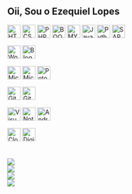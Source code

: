 ## Oii, Sou o Ezequiel Lopes

<div style="display: inline_block">
  <a href="https://www.w3schools.com/html/" target="_blank"><img align="center" alt="HTML5" height="30" src="https://img.shields.io/badge/HTML5-E34F26?style=for-the-badge&logo=html5&logoColor=white"></a>
  <a href="https://www.w3schools.com/css/" target="_blank"><img align="center" alt="CSS3" height="30" src="https://img.shields.io/badge/CSS3-1572B6?style=for-the-badge&logo=css3&logoColor=white"></a>
  <a href="https://www.w3schools.com/php/" target="_blank"><img align="center" alt="PHP" height="30" src="https://img.shields.io/badge/PHP-777BB4?style=for-the-badge&logo=php&logoColor=white"></a>
  <a href="https://www.w3schools.com/boostrap/" target="_blank"><img align="center" alt="BOOTSTRAP" height="30" src="https://img.shields.io/badge/Bootstrap-563D7C?style=for-the-badge&logo=bootstrap&logoColor=white"></a>
  <a href="https://www.w3schools.com/mysql/" target="_blank"><img align="center" alt="MYSQL" height="30" src="https://img.shields.io/badge/MySQL-00000F?style=for-the-badge&logo=mysql&logoColor=white"></a>
  <a href="https://www.w3schools.com/js/" target="_blank"><img align="center" alt="JavaScript" height="30" src="https://img.shields.io/badge/JavaScript-F7DF1E?style=for-the-badge&logo=javascript&logoColor=black"></a>
  <a href="https://www.w3schools.com/Python/" target="_blank"><img align="center" alt="Python" height="30" src="https://img.shields.io/badge/Python-3776AB?style=for-the-badge&logo=python&logoColor=white"></a>
  <a href="https://www.sap.com/" target="_blank"><img align="center" alt="SAP" height="30" src="https://img.shields.io/badge/SAP-0FAAFF?style=for-the-badge&logo=sap&logoColor=white"></a>
  <br><br>
  <a href="https://wordpress.com/" target="_blank"><img align="center" alt="Wordpress" height="30" src="https://img.shields.io/badge/Wordpress-21759B?style=for-the-badge&logo=wordpress&logoColor=white"></a>
  <a href="https://www.blogger.com/" target="_blank"><img align="center" alt="Blogger" height="30" src="https://img.shields.io/badge/Blogger-FF5722?style=for-the-badge&logo=blogger&logoColor=white"></a>
  <br><br>
  <a href="https://www.microsoft.com/pt-br/microsoft-365/excel" target="_blank"><img align="center" alt="Microsoft_Excel" height="30" src="https://img.shields.io/badge/Microsoft_Excel-217346?style=for-the-badge&logo=microsoft-excel&logoColor=white"></a>
  <a href="https://www.microsoft.com/pt-br/microsoft-365/word" target="_blank"><img align="center" alt="Microsoft_Word" height="30" src="https://img.shields.io/badge/Microsoft_Word-2B579A?style=for-the-badge&logo=microsoft-word&logoColor=white"></a>
  <a href="https://www.adobe.com/br/products/photoshop.html" target="_blank"><img align="center" alt="Potoshop" height="30" src="https://img.shields.io/badge/Adobe%20Photoshop-31A8FF?style=for-the-badge&logo=Adobe%20Photoshop&logoColor=black"></a>
  <br><br>
  <a href="https://git-scm.com/" target="_blank"><img align="center" alt="Git" height="30" src="https://img.shields.io/badge/GIT-E44C30?style=for-the-badge&logo=git&logoColor=white"></a>
  <a href="https://github.com/" target="_blank"><img align="center" alt="GitHub" height="30" src="https://img.shields.io/badge/GitHub-100000?style=for-the-badge&logo=github&logoColor=white"></a>
  <br><br>
  <a href="https://code.visualstudio.com/" target="_blank"><img align="center" alt="Visual_Studio_Code" height="30" src="https://img.shields.io/badge/Visual_Studio_Code-0078D4?style=for-the-badge&logo=visual%20studio%20code&logoColor=white"></a>
  <a href="https://notepad-plus-plus.org/" target="_blank"><img align="center" alt="Notepad++" height="30" src="https://img.shields.io/badge/Notepad++-90E59A.svg?style=for-the-badge&logo=notepad%2B%2B&logoColor=black"></a>
  <a href="https://developer.android.com/studio?hl=pt-br" target="_blank"><img align="center" alt="Android_Studio" height="30" src="https://img.shields.io/badge/Android_Studio-3DDC84?style=for-the-badge&logo=android-studio&logoColor=white"></a>
  <br><br>
  <a href="https://www.cloudflare.com/" target="_blank"><img align="center" alt="Cloudflare" height="30" src="https://img.shields.io/badge/Cloudflare-F38020?style=for-the-badge&logo=Cloudflare&logoColor=white"></a>
  <a href="https://www.digitalocean.com/" target="_blank"><img align="center" alt="Digital_Ocean" height="30" src="https://img.shields.io/badge/Digital_Ocean-0080FF?style=for-the-badge&logo=DigitalOcean&logoColor=white"></a>

</div>

#
<div>
 <a href="https://www.linkedin.com/in/ezekky/" target="_blank"><img src="https://img.shields.io/badge/-LinkedIn-%230077B5?style=for-the-badge&logo=linkedin&logoColor=white" target="_blank"></a><br>
 <a href="https://instagram.com/ezekky" target="_blank"><img src="https://img.shields.io/badge/-Instagram-%23E4405F?style=for-the-badge&logo=instagram&logoColor=white" target="_blank"></a><br>
 <a href="https://www.twitch.tv/ezekky" target="_blank"><img src="https://img.shields.io/badge/Twitch-9146FF?style=for-the-badge&logo=twitch&logoColor=white" target="_blank"></a><br>
 <a href="https://steamcommunity.com/id/ezekky" target="_blank"><img src="https://img.shields.io/badge/Steam-000000?style=for-the-badge&logo=steam&logoColor=white" target="_blank"></a>
</div>
